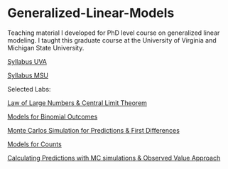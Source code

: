 # Generalized-Linear-Models

Teaching material I developed for PhD level course on generalized linear modeling. I taught this graduate course at the University of Virginia and Michigan State University.

[Syllabus UVA](constanzaschibber.github.io/pdfs/SyllabusMLE.pdf)

[Syllabus MSU](constanzaschibber.github.io/pdfs/Schibber_PLS900.pdf)

Selected Labs:

[Law of Large Numbers & Central Limit Theorem](https://github.com/ConstanzaSchibber/Generalized-Linear-Models/blob/main/Labs/01.week/LLN_CLT.md)

[Models for Binomial Outcomes](https://github.com/ConstanzaSchibber/Generalized-Linear-Models/blob/main/Labs/02.week/BinomialOutcomes.md)

[Monte Carlos Simulation for Predictions & First Differences](https://github.com/ConstanzaSchibber/Generalized-Linear-Models/blob/main/Labs/03.week/FirstDifferencesMCSimulation.md)

[Models for Counts](https://github.com/ConstanzaSchibber/Generalized-Linear-Models/blob/main/Labs/05.week/05Count-JudicialReviewApplication.md)

[Calculating Predictions with MC simulations & Observed Value Approach](https://github.com/ConstanzaSchibber/Generalized-Linear-Models/blob/main/Labs/10.week/06_Predictions_ObservedValueSim.md)

